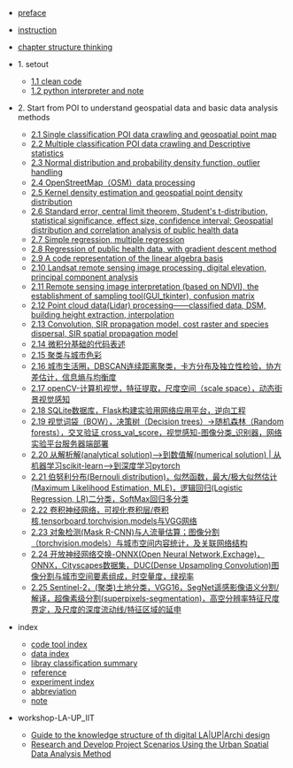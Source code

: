 * [preface](./markdown/preface.md)
* [instruction](./markdown/instruction.md)
* [chapter structure thinking](./markdown/structure_chapters.md)
* 1\. setout
    * [1.1 clean code](./markdown/cleanCode.md)
    * [1.2 python interpreter and note](./markdown/pythonInterpreterAndNote.md)
* 2\. Start from POI to understand geospatial data and basic data analysis methods 
    * [2.1 Single classification POI data crawling and geospatial point map](./notebook_code/BaiduMapPOI_collection_singleClassification.md)
    * [2.2 Multiple classification POI data crawling and Descriptive statistics](./notebook_code/BaiduMapPOI_collection_multipleClassification.md) 
    * [2.3 Normal distribution and probability density function, outlier handling](./notebook_code/normalDis_PDF_outliers.md)
    * [2.4 OpenStreetMap（OSM）data processing](./notebook_code/OSM_dataProcessing.md)
    * [2.5 Kernel density estimation and geospatial point density distribution](./notebook_code/kde.md)
    * [2.6 Standard error, central limit theorem, Student's t-distribution, statistical significance, effect size, confidence interval; Geospatial distribution and correlation analysis of public health data](./notebook_code/correlation.md)
    * [2.7 Simple regression, multiple regression](./notebook_code/regression.md)
    * [2.8 Regression of public health data, with gradient descent method](./notebook_code/regression_publicHeath_grad.md)
    * [2.9 A code representation of the linear algebra basis](./notebook_code/linear_algebra.md)
    * [2.10 Landsat remote sensing image processing, digital elevation, principal component analysis](./notebook_code/landsat_pca.md)
    * [2.11 Remote sensing image interpretation (based on NDVI), the establishment of sampling tool(GUI_tkinter), confusion matrix](./notebook_code/interpretation_GUI.md)
    * [2.12 Point cloud data(Lidar) processing——classified data, DSM, building height extraction, interpolation](./notebook_code/lidarData.md)
    * [2.13 Convolution, SIR propagation model,  cost raster and species dispersal, SIR spatial propagation model](./notebook_code/convolution_SIR.md)
    * [2.14 微积分基础的代码表述](./notebook_code/calculus_code_graph.md)
    * [2.15 聚类与城市色彩](./notebook_code/clustering_cityColor.md)
    * [2.16 城市生活圈，DBSCAN连续距离聚类，卡方分布及独立性检验，协方差估计，信息熵与均衡度](./notebook_code/urban_lifeCircle.md)
    * [2.17 openCV-计算机视觉，特征提取，尺度空间（scale space），动态街景视觉感知](./notebook_code/openCV.md)
    * [2.18 SQLite数据库，Flask构建实验用网络应用平台，逆向工程](./notebook_code/sqlite.md)
    * [2.19 视觉词袋（BOW），决策树（Decision trees）->随机森林（Random forests），交叉验证 cross_val_score，视觉感知-图像分类_识别器，网络实验平台服务器端部署](./notebook_code/bow_decisionTrees.md)
    * [2.20 从解析解(analytical solution)-->到数值解(numerical solution) | 从机器学习scikit-learn-->到深度学习pytorch](./notebook_code/pytorch.md)
    * [2.21 伯努利分布(Bernouli distribution)，似然函数，最大/极大似然估计(Maximum Likelihood Estimation, MLE)，逻辑回归(Logistic Regression, LR)二分类，SoftMax回归多分类](./notebook_code/softmax.md)
    * [2.22 卷积神经网络，可视化卷积层/卷积核,tensorboard,torchvision.models与VGG网络](./notebook_code/CNN.md)
    * [2.23 对象检测(Mask R-CNN)与人流量估算；图像分割（torchvision.models）与城市空间内容统计，及关联网络结构](./notebook_code/R_CNN.md)
    * [2.24 开放神经网络交换-ONNX(Open Neural Network,Exchage)，ONNX，Cityscapes数据集，DUC(Dense Upsampling Convolution)图像分割与城市空间要素组成，时空量度，绿视率](./notebook_code/DUC.md)
    * [2.25 Sentinel-2，(聚类)土地分类，VGG16，SegNet遥感影像语义分割/解译，超像素级分割(superpixels-segmentation)，高空分辨率特征尺度界定，及尺度的深度流动线/特征区域的延申](./notebook_code/segnet.md)

* index
    * [code tool index](./markdown/codeToolIdx.md)
    * [data index](./markdown/dataIdx.md)
    * [libray classification summary](./markdown/libraryClassiSummary.md)
    * [reference](./markdown/reference.md)
    * [experiment index](./markdown/experimentIdx.md)
    * [abbreviation](./markdown/abbreviation.md)
    * [note](./markdown/note.md)

* workshop-LA-UP_IIT
    * [Guide to the knowledge structure of th digital LA|UP|Archi design](./workshop-LA-UP_IIT/guide.md)
    * [Research and Develop Project Scenarios Using the Urban Spatial Data Analysis Method](./workshop-LA-UP_IIT/USDA_report_Tsinghua_arhicLA.md)
    


